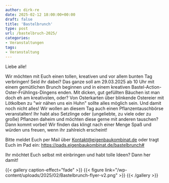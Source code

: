 ```yaml
---
author: dirk-re
date: 2025-02-12 18:00:00+00:00
draft: false
title: 'Bastelbrunch'
type: post
url: /bastelbruch-2025/
categories:
- Veranstaltungen
tags:
- Veranstaltung
---
```


Liebe alle!

Wir möchten mit Euch einen tollen, kreativen und vor allem bunten Tag verbringen! Seid ihr dabei? Das ganze soll am 29.03.2025 ab 10 Uhr mit einem gemütlichen Brunch beginnen und in einem kreativen Bastel-Action-Oster-Frühlings-Dingens enden. Mit dicken, gut gefüllten Bäuchen ist man doch eh am kreativsten, oder? Von Osterkarten über blinkende Ostereier mit Lötkolben zu "wir nähen uns ein Huhn" sollte alles möglich sein.
Und damit noch nicht alles! Wir wollen an diesem Tag auch einen Pflanzentauschbörse veranstalten! Ihr habt also Setzlinge oder (ungeliebte, zu viele oder zu große) Pflanzen daheim und möchten diese gerne mit anderen tauschen? Dann kommt vorbei! Wir finden das klingt nach einer Menge Spaß und würden uns freuen, wenn ihr zahlreich erscheint!  


Bitte meldet Euch per Mail über Kontakt@eigenbaukombinat.de oder tragt Euch im Pad ein: https://pads.eigenbaukombinat.de/bastelbrunch#  


Ihr möchtet Euch selbst mit einbringen und habt tolle Ideen? Dann her damit!  

{{< gallery caption-effect="fade" >}} {{< figure link="/wp-content/uploads/2025/02/Bastelbrunch-flyer-v2.png" >}} {{< /gallery >}}
